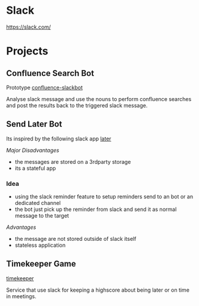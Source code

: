 # Slack

https://slack.com/

# Projects

## Confluence Search Bot

Prototype [confluence-slackbot](https://github.com/fr123k/confluence-slackbot)

Analyse slack message and use the nouns to perform confluence searches and post the 
results back to the triggered slack message.

## Send Later Bot 

Its inspired by the following slack app [later](https://senditlater.app/)

*Major Disadvantages*
* the messages are stored on a 3rdparty storage
* its a stateful app

### Idea

* using the slack reminder feature to setup reminders send to an bot or an dedicated channel
* the bot just pick up the reminder from slack and send it as normal message to the target

*Advantages*
* the message are not stored outside of slack itself
* stateless application


## Timekeeper Game

[timekeeper](https://github.com/papsicle/timekeeper)

Service that use slack for keeping a highscore about being later or on time in meetings.
